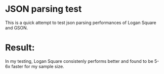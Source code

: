 # JSON parsing test

This is a quick attempt to test json parsing performances of Logan Square and GSON.

# Result:
In my testing, Logan Square consistenly performs better and found to be 5-6x faster for my sample size.
